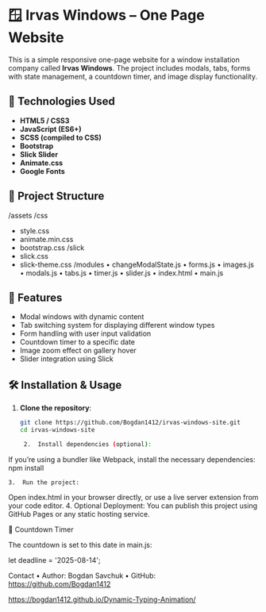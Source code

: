 # 🪟 Irvas Windows – One Page Website

This is a simple responsive one-page website for a window installation company called **Irvas Windows**. The project includes modals, tabs, forms with state management, a countdown timer, and image display functionality.


## 🔧 Technologies Used

- **HTML5 / CSS3**
- **JavaScript (ES6+)**
- **SCSS (compiled to CSS)**
- **Bootstrap**
- **Slick Slider**
- **Animate.css**
- **Google Fonts**

## 📁 Project Structure

/assets
/css
- style.css
- animate.min.css
- bootstrap.css
/slick
- slick.css
- slick-theme.css
/modules
	•	changeModalState.js
	•	forms.js
	•	images.js
	•	modals.js
	•	tabs.js
	•	timer.js
	•	slider.js
	•	index.html
	•	main.js

## 🚀 Features

- Modal windows with dynamic content  
- Tab switching system for displaying different window types  
- Form handling with user input validation  
- Countdown timer to a specific date  
- Image zoom effect on gallery hover  
- Slider integration using Slick  

## 🛠 Installation & Usage

1. **Clone the repository**:
   ```bash
   git clone https://github.com/Bogdan1412/irvas-windows-site.git
   cd irvas-windows-site

	2.	Install dependencies (optional):
If you’re using a bundler like Webpack, install the necessary dependencies:
npm install

	3.	Run the project:
Open index.html in your browser directly, or use a live server extension from your code editor.
	4.	Optional Deployment:
You can publish this project using GitHub Pages or any static hosting service.

📅 Countdown Timer

The countdown is set to this date in main.js:

let deadline = '2025-08-14';

Contact
• Author: Bogdan Savchuk
• GitHub: https://github.com/Bogdan1412

 https://bogdan1412.github.io/Dynamic-Typing-Animation/